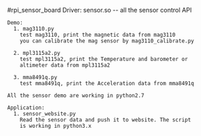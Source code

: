 #rpi_sensor_board
    Driver: sensor.so -- all the sensor control API
    
    Demo:
      1. mag3110.py
        test mag3110, print the magnetic data from mag3110
        you can calibrate the mag sensor by mag3110_calibrate.py
    
      2. mpl3115a2.py
        test mpl3115a2, print the Temperature and barometer or
        altimeter data from mpl3115a2
    
      3. mma8491q.py
        test mma8491q, print the Acceleration data from mma8491q
    
    All the sensor demo are working in python2.7
    
    Application:
      1. sensor_website.py
        Read the sensor data and push it to website. The script
        is working in python3.x
